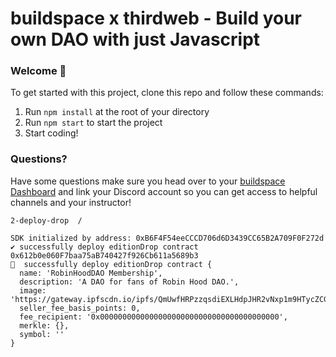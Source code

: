 # buildspace x thirdweb - Build your own DAO with just Javascript

### **Welcome 👋**
To get started with this project, clone this repo and follow these commands:

1. Run `npm install` at the root of your directory
2. Run `npm start` to start the project
3. Start coding!

### **Questions?**
Have some questions make sure you head over to your [buildspace Dashboard](https://app.buildspace.so/projects/COb520aae3-7925-42f4-a5e7-eaf718933766) and link your Discord account so you can get access to helpful channels and your instructor!


```
2-deploy-drop  /

SDK initialized by address: 0xB6F4F54eeCCCD706d6D3439CC65B2A709F0F272d
✔ successfully deploy editionDrop contract 0x612b0e060F7baa75aB740427f926Cb611a5689b3
🌅  successfully deploy editionDrop contract {
  name: 'RobinHoodDAO Membership',
  description: 'A DAO for fans of Robin Hood DAO.',
  image: 'https://gateway.ipfscdn.io/ipfs/QmUwfHRPzzqsdiEXLHdpJHR2vNxp1m9HTycZCGftPveYHi/0',
  seller_fee_basis_points: 0,
  fee_recipient: '0x0000000000000000000000000000000000000000',
  merkle: {},
  symbol: ''
}

```

